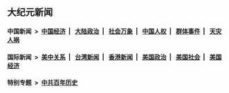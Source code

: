 ## 大纪元新闻

#### 中国新闻 &nbsp;>&nbsp; [中国经济](indexes/ncid283/README.md?01240445) &nbsp;| &nbsp; [大陆政治](indexes/ncid277/README.md?01240445) &nbsp;| &nbsp; [社会万象](indexes/ncid282/README.md?01240445) &nbsp;| &nbsp; [中国人权](indexes/ncid278/README.md?01240445) &nbsp;| &nbsp; [群体事件](indexes/ncid279/README.md?01240445) &nbsp;| &nbsp; [天灾人祸](indexes/ncid280/README.md?01240445)

#### 国际新闻 &nbsp;>&nbsp; [美中关系](indexes/nf1412576/README.md?01240445) &nbsp;| &nbsp; [台湾新闻](indexes/ncid1349361/README.md?01240445) &nbsp;| &nbsp; [香港新闻](indexes/ncid1349362/README.md?01240445) &nbsp;| &nbsp; [美国政治](indexes/ncid1078159/README.md?01240445) &nbsp;| &nbsp; [美国社会](indexes/ncid1078160/README.md?01240445) &nbsp;| &nbsp; [美国经济](indexes/ncid1078158/README.md?01240445)

#### 特别专题 &nbsp;>&nbsp; [中共百年历史](https://github.com/epoch-news/epoch-special/blob/master/README.md?01240445)  
